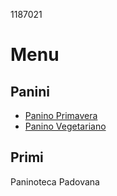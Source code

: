 1187021
# Menu 
## Panini
- [Panino Primavera](./panini/primavera.md)
- [Panino Vegetariano](./panini/vegetariano.md)

## Primi

Paninoteca Padovana
